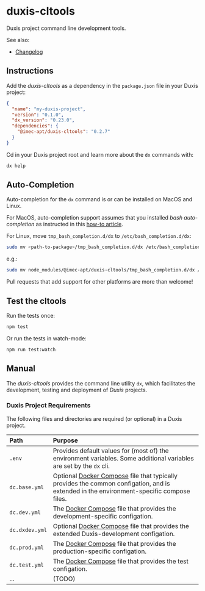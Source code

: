 # duxis-cltools

Duxis project command line development tools.

See also:

- [Changelog](CHANGELOG.md)


## Instructions

Add the _duxis-cltools_ as a dependency in the `package.json` file in your Duxis project:

```json
{
  "name": "my-duxis-project",
  "version": "0.1.0",
  "dx_version": "0.23.0",
  "dependencies": {
    "@imec-apt/duxis-cltools": "0.2.7"
  }
}
```

Cd in your Duxis project root and learn more about the `dx` commands with:

```bash
dx help
```



## Auto-Completion

Auto-completion for the `dx` command is or can be installed on MacOS and Linux.

For MacOS, auto-completion support assumes that you installed _bash auto-completion_ as instructed in this [how-to article](https://iminds.atlassian.net/wiki/spaces/developers/pages/83132417).

For Linux, move `tmp_bash_completion.d/dx` to `/etc/bash_completion.d/dx`:

```bash
sudo mv <path-to-package>/tmp_bash_completion.d/dx /etc/bash_completion.d/dx
```

e.g.:

```bash
sudo mv node_modules/@imec-apt/duxis-cltools/tmp_bash_completion.d/dx /etc/bash_completion.d/dx
```

Pull requests that add support for other platforms are more than welcome!



## Test the cltools

Run the tests once:

```bash
npm test
```

Or run the tests in watch-mode:

```bash
npm run test:watch
```



## Manual

The _duxis-cltools_ provides the command line utility `dx`, which facilitates the development, testing and deployment of _Duxis_ projects.

### Duxis Project Requirements

The following files and directories are required (or optional) in a Duxis project.

| Path | Purpose |
|:---- |:------- |
| `.env` | Provides default values for (most of) the environment variables. Some additional variables are set by the `dx` cli. |
| `dc.base.yml` | Optional [Docker Compose][] file that typically provides the common configation, and is extended in the environment-specific compose files. |
| `dc.dev.yml` | The [Docker Compose][] file that provides the development-specific configation. |
| `dc.dxdev.yml` | Optional [Docker Compose][] file that provides the extended Duxis-development configation. |
| `dc.prod.yml` | The [Docker Compose][] file that provides the production-specific configation. |
| `dc.test.yml` | The [Docker Compose][] file that provides the test configation. |
| ... | (TODO) |




[Docker Compose]: https://docs.docker.com/compose/
[Mocha]: https://mochajs.org
